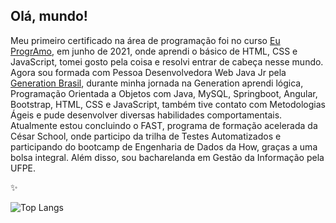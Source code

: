 ## Olá, mundo!

Meu primeiro certificado na área de programação foi no curso [Eu ProgrAmo](https://www.programaria.org/curso-online-euprogramo/), em junho de 2021, onde aprendi o básico de HTML, CSS e JavaScript, tomei gosto pela coisa e resolvi entrar de cabeça nesse mundo. Agora sou formada com Pessoa Desenvolvedora Web Java Jr pela [Generation Brasil](https://brazil.generation.org/), durante minha jornada na Generation aprendi lógica, Programação Orientada a Objetos com Java, MySQL, Springboot, Angular, Bootstrap, HTML, CSS e JavaScript, também tive contato com Metodologias Ágeis e pude desenvolver diversas habilidades comportamentais. 
Atualmente estou concluindo o FAST, programa de formação acelerada da César School, onde participo da trilha de Testes Automatizados e participando do bootcamp de Engenharia de Dados da How, graças a uma bolsa integral. 
Além disso, sou bacharelanda em Gestão da Informação pela UFPE. 



✨

![Top Langs](https://github-readme-stats.vercel.app/api/top-langs/?username=azfernanda&theme=tokyonight)
